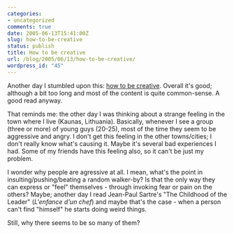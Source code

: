 ```yaml
---
categories:
- uncategorized
comments: true
date: 2005-06-13T15:41:00Z
slug: how-to-be-creative
status: publish
title: How to be creative
url: /blog/2005/06/13/how-to-be-creative/
wordpress_id: "45"
---
```


Another day I stumbled upon this: [how to be creative](http://www.gapingvoid.com/Moveable_Type/archives/000932.html). Overall it's good; although a bit too long and most of the content is quite common-sense. A good read anyway.

That reminds me: the other day I was thinking about a strange feeling in the town where I live (Kaunas, Lithuania). Basically, whenever I see a group (three or more) of young guys (20-25), most of the time they seem to be aggressive and angry. I don't get this feeling in the other towns/cities; I don't really know what's causing it. Maybe it's several bad experiences I had. Some of my friends have this feeling also, so it can't be just my problem.

I wonder why people are agressive at all. I mean, what's the point in insulting/pushing/beating a random walker-by? Is that the only way they can express or "feel" themselves - through invoking fear or pain on the others? Maybe; another day I read Jean-Paul Sartre's "The Childhood of the Leader" (_L'enfance d'un chef_) and maybe that's the case - when a person can't find "himself" he starts doing weird things.

Still, why there seems to be so many of them?
